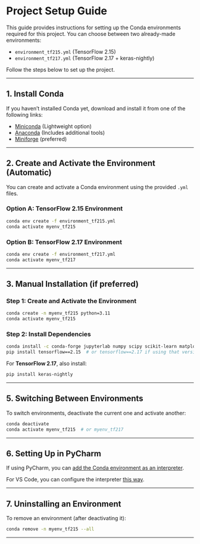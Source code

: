 # Project Setup Guide

This guide provides instructions for setting up the Conda environments required for this project. You can choose between two already-made environments:
- `environment_tf215.yml` (TensorFlow 2.15)
- `environment_tf217.yml` (TensorFlow 2.17 + keras-nightly)

Follow the steps below to set up the project.

---

## **1. Install Conda**
If you haven’t installed Conda yet, download and install it from one of the following links:
- [Miniconda](https://docs.conda.io/en/latest/miniconda.html) (Lightweight option)
- [Anaconda](https://www.anaconda.com/products/distribution) (Includes additional tools)
- [Miniforge](https://conda-forge.org/download/) (preferred)

---

## **2. Create and Activate the Environment (Automatic)**
You can create and activate a Conda environment using the provided `.yml` files.

### **Option A: TensorFlow 2.15 Environment**
```bash
conda env create -f environment_tf215.yml
conda activate myenv_tf215
```

### **Option B: TensorFlow 2.17 Environment**
```bash
conda env create -f environment_tf217.yml
conda activate myenv_tf217
```

---

## **3. Manual Installation (if preferred)**

### **Step 1: Create and Activate the Environment**
```bash
conda create -n myenv_tf215 python=3.11
conda activate myenv_tf215
```

### **Step 2: Install Dependencies**
```bash
conda install -c conda-forge jupyterlab numpy scipy scikit-learn matplotlib pip
pip install tensorflow==2.15  # or tensorflow==2.17 if using that version
```

For **TensorFlow 2.17**, also install:
```bash
pip install keras-nightly
```

---

## **5. Switching Between Environments**
To switch environments, deactivate the current one and activate another:
```bash
conda deactivate
conda activate myenv_tf215  # or myenv_tf217
```

---

## **6. Setting Up in PyCharm**
If using PyCharm, you can [add the Conda environment as an interpreter](https://www.jetbrains.com/help/pycharm/conda-support-creating-conda-virtual-environment.html#conda-requirements).

For VS Code, you can configure the interpreter [this way](https://docs.anaconda.com/working-with-conda/ide-tutorials/vscode/).

---

## **7. Uninstalling an Environment**
To remove an environment (after deactivating it):
```bash
conda remove -n myenv_tf215 --all
```

---
